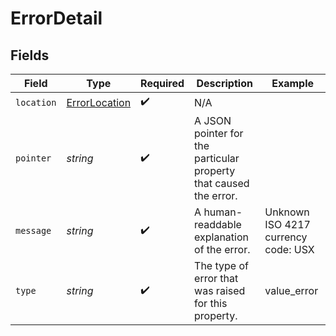 # ErrorDetail


## Fields

| Field                                                             | Type                                                              | Required                                                          | Description                                                       | Example                                                           |
| ----------------------------------------------------------------- | ----------------------------------------------------------------- | ----------------------------------------------------------------- | ----------------------------------------------------------------- | ----------------------------------------------------------------- |
| `location`                                                        | [ErrorLocation](./ErrorLocation.md)                               | :heavy_check_mark:                                                | N/A                                                               |                                                                   |
| `pointer`                                                         | *string*                                                          | :heavy_check_mark:                                                | A JSON pointer for the particular property that caused the error. |                                                                   |
| `message`                                                         | *string*                                                          | :heavy_check_mark:                                                | A human-readdable explanation of the error.                       | Unknown ISO 4217 currency code: USX                               |
| `type`                                                            | *string*                                                          | :heavy_check_mark:                                                | The type of error that was raised for this property.              | value_error                                                       |